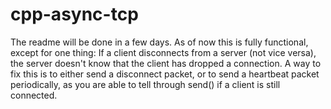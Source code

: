 # cpp-async-tcp

The readme will be done in a few days. As of now this is fully functional, except for one thing:
If a client disconnects from a server (not vice versa), the server doesn't know that the client
has dropped a connection. A way to fix this is to either send a disconnect packet, or to send a
heartbeat packet periodically, as you are able to tell through send() if a client is still connected.
